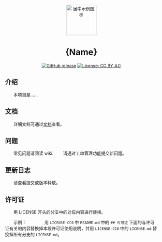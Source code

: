 <p align="center"><a href="https://example.com/" target="_blank" rel="noopener noreferrer"><img width="100" src="https://example.com/images/logo.png" alt="居中示例图标"></a></p>

<h1 align="center">{Name}</h1>

<div align="center">

  [![GitHub release](https://img.shields.io/github/release/qubyte/rubidium.svg?style=flat-square)]()
  [![License: CC BY 4.0](https://img.shields.io/badge/License-CC%20BY%20SA%204.0-lightgrey.svg?style=flat-square)](https://creativecommons.org/licenses/by-sa/4.0/)

</div>

## 介绍

　　本项目是……

## 文档

　　详细文档可通过[文档](https://)查看。


## 问题

　　常见问题请阅读 wiki.
　　请通过工单管理功能提交新问题。


## 更新日志

　　请查看提交或版本释放。

## 许可证

　　用 LICENSE 开头的分支中的对应内容进行替换。
  
　　示例：
　　　　用 ```LICENSE-CC0``` 中 ```README.md``` 中的 ```## 许可证``` 下面的与许可证有关的内容替换掉本段许可证使用说明，并用 ```LICENSE-CC0``` 中的 ```LICENSE.md``` 替换掉所有分支的 ```LICENSE.md```。
